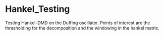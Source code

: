 # Hankel_Testing
Testing Hankel-DMD on the Duffing oscillator. Points of interest are the thresholding for the decomposition and the windowing in the hankel matrix. 
